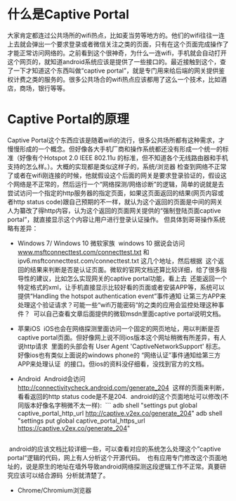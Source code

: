什么是Captive Portal
===================
大家肯定都连过公共场所的wifi热点，比如麦当劳等地方的。他们的wifi往往一连上去就会弹出一个要求登录或者微信关注之类的页面，只有在这个页面完成操作了才能正常访问网络的。之前看到这个很神奇，为什么一连wifi，手机就会自动打开这个网页的，就知道android系统应该是提供了一些接口的。最近接触到这个，查了一下才知道这个东西叫做“captive portal”，就是专门用来给后端的网关提供鉴权计费之类的服务的。很多公共场合的wifi热点应该都用了这么一个技术，比如酒店，商场，银行等等。


Captive Portal的原理
===================
Captive Portal这个东西应该是随着wifi的流行，很多公共场所都有这种需求，才慢慢形成的一个概念。但好像各大手机厂商和操作系统都还没有形成一个统一的标准（好像有个Hotspot 2.0 IEEE 802.11u 的标准，但不知道各个无线路由器和手机支持的怎么样。）。大概的实现都是类似这样子的，系统/浏览器 检查到网络不正常了或者在wifi刚连接的时候，他就假设这个后面的网关是要求登录验证的，假设这个网络是不正常的，然后运行一个“网络探测/网络诊断”的逻辑，简单的说就是去尝试访问一个指定的http服务器的指定页面，如果这页面返回的结果(网页内容或者http status code)跟自己预期的不一样，就认为这个返回的页面是中间的网关人为纂改了得http内容，认为这个返回的页面网关提供的“强制登陆页面captive portal”，就直接显示这个内容让用户进行登录认证操作。
但具体到哥哥操作系统略有差异：

* Windows 7/ Windows 10 微软家族
  windows 10 据说会访问 www.msftconnecttest.com/connecttest.txt  和 ipv6.msftconnecttest.com/connecttest.txt 这几个地址，然后根据
  这个返回的结果来判断是否是认证页面。微软的官网文档还算比较详细，给了很多指导性的建议，比如怎么实现网关的captive portal功能，看上去
  还能返回一个特定格式的xml，让手机直接显示比较好看的页面或者安装APP等，系统可以提供“Handling the hotspot authentication event”事件通知
  让第三方APP来处理这个验证请求？可能一些“wifi万能密码“的之类的应用会监控处理这种事件？
  可以自己查看文章后面提供的微软msdn里面captive portal说明文档。
  
* 苹果iOS
  iOS也会在网络探测里面访问一个固定的网页地址，用以判断是否captive portal页面。但好像网上说不同ios版本这个网址稍微有所差异，有人说http请求
  里面的头部会有 User Agent 'CaptiveNetworkSupport' 标志。好像ios也有类似上面说的windows phone的 “网络认证”事件通知给第三方APP来处理认证
  的接口。但ios的资料没仔细看，没找到官方的文档。
  
* Android
  Android会访问 http://connectivitycheck.android.com/generate_204  这样的页面来判断，看看返回的http status code是不是204.
  android的这个页面地址可以修改(不同版本好像名字稍微不太一样):
  ```
  adb shell "settings put global captive_portal_http_url http://captive.v2ex.co/generate_204"
  adb shell "settings put global captive_portal_https_url https://captive.v2ex.co/generate_204"
  ```
  android的应该文档比较详细一些，可以查看对应的系统怎么处理这个”captive portal“逻辑的代码，网上有人分析这个开源代码。
  也有应用专门修改这个页面地址的，说是原生的地址在墙外导致android网络探测这段逻辑工作不正常。真要研究应该可以结合源码
  分析就清楚了。
  
  
* Chrome/Chromium浏览器


